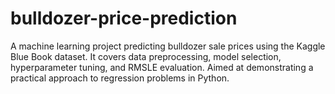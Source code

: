 # bulldozer-price-prediction
A machine learning project predicting bulldozer sale prices using the Kaggle Blue Book dataset. It covers data preprocessing, model selection, hyperparameter tuning, and RMSLE evaluation. Aimed at demonstrating a practical approach to regression problems in Python.
